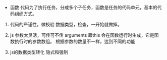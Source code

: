 - 函数
代码为了执行任务，分成多个子任务，函数是任务的代码单元，基本的代码组织方式。
1. 代码的严谨性，做校验
数据类型，检查，一开始就做掉。

2. js 参数太灵活，可传可不传
arguments 跟this 会在函数运行时生成，它是函数执行时的参数数组。
根据参数的数量不一样，达到不同的功能

3. js的数据类型转化
隐式和强制

